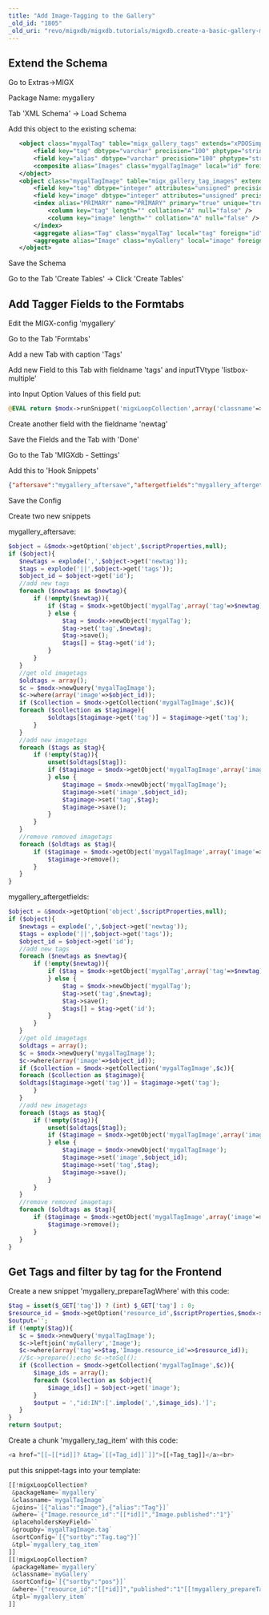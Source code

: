 ```yaml
---
title: "Add Image-Tagging to the Gallery"
_old_id: "1805"
_old_uri: "revo/migxdb/migxdb.tutorials/migxdb.create-a-basic-gallery-management-from-scratch-with-migxdb/add-image-tagging"
---
```


## Extend the Schema

 Go to Extras->MIGX

 Package Name: mygallery

 Tab 'XML Schema' -> Load Schema

 Add this object to the existing schema:

 ``` xml
    <object class="mygalTag" table="migx_gallery_tags" extends="xPDOSimpleObject">
        <field key="tag" dbtype="varchar" precision="100" phptype="string" null="false" default="" index="index" />
        <field key="alias" dbtype="varchar" precision="100" phptype="string" null="false" default="" index="index" />
        <composite alias="Images" class="mygalTagImage" local="id" foreign="tag" cardinality="many" owner="local" />
    </object>
    <object class="mygalTagImage" table="migx_gallery_tag_images" extends="xPDOObject">
        <field key="tag" dbtype="integer" attributes="unsigned" precision="10" phptype="int" null="false" index="pk" />
        <field key="image" dbtype="integer" attributes="unsigned" precision="10" phptype="int" null="false" index="pk" />
        <index alias="PRIMARY" name="PRIMARY" primary="true" unique="true" type="BTREE">
            <column key="tag" length="" collation="A" null="false" />
            <column key="image" length="" collation="A" null="false" />
        </index>
        <aggregate alias="Tag" class="mygalTag" local="tag" foreign="id" cardinality="one" owner="foreign" />
        <aggregate alias="Image" class="myGallery" local="image" foreign="id" cardinality="one" owner="foreign" />
    </object>
```

 Save the Schema

 Go to the Tab 'Create Tables' -> Click 'Create Tables'

## Add Tagger Fields to the Formtabs

 Edit the MIGX-config 'mygallery'

 Go to the Tab 'Formtabs'

 Add a new Tab with caption 'Tags'

 Add new Field to this Tab with fieldname 'tags' and inputTVtype 'listbox-multiple'

 into Input Option Values of this field put:

 ``` php
@EVAL return $modx->runSnippet('migxLoopCollection',array('classname'=>'mygalTag','sortConfig'=>'[{"sortby":""tag}]','tpl'=>'@CODE:[[+tag]]==[[+id]]','outputSeparator'=>'||'));
```

 Create another field with the fieldname 'newtag'

 Save the Fields and the Tab with 'Done'

 Go to the Tab 'MIGXdb - Settings'

 Add this to 'Hook Snippets'

 ``` json
{"aftersave":"mygallery_aftersave","aftergetfields":"mygallery_aftergetfields"}
```

 Save the Config

 Create two new snippets

 mygallery\_aftersave:

 ``` php
 $object = &$modx->getOption('object',$scriptProperties,null);
if ($object){
    $newtags = explode(',',$object->get('newtag'));
    $tags = explode('||',$object->get('tags'));
    $object_id = $object->get('id');
    //add new tags
    foreach ($newtags as $newtag){
        if (!empty($newtag)){
            if ($tag = $modx->getObject('mygalTag',array('tag'=>$newtag))){
            } else {
                $tag = $modx->newObject('mygalTag');
                $tag->set('tag',$newtag);
                $tag->save();
                $tags[] = $tag->get('id');
            }
        }
    }
    //get old imagetags
    $oldtags = array();
    $c = $modx->newQuery('mygalTagImage');
    $c->where(array('image'=>$object_id));
    if ($collection = $modx->getCollection('mygalTagImage',$c)){
    foreach ($collection as $tagimage){
            $oldtags[$tagimage->get('tag')] = $tagimage->get('tag');
        }
    }
    //add new imagetags
    foreach ($tags as $tag){
        if (!empty($tag)){
            unset($oldtags[$tag]):
            if ($tagimage = $modx->getObject('mygalTagImage',array('image'=>$object_id,'tag'=>$tag))){
            } else {
                $tagimage = $modx->newObject('mygalTagImage');
                $tagimage->set('image',$object_id);
                $tagimage->set('tag',$tag);
                $tagimage->save();
            }
        }
    }
    //remove removed imagetags
    foreach ($oldtags as $tag){
        if ($tagimage = $modx->getObject('mygalTagImage',array('image'=>$object_id,'tag'=>$tag))){
            $tagimage->remove();
        }
    }
}
```

 mygallery\_aftergetfields:

 ``` php
$object = &$modx->getOption('object',$scriptProperties,null);
if ($object){
    $newtags = explode(',',$object->get('newtag'));
    $tags = explode('||',$object->get('tags'));
    $object_id = $object->get('id');
    //add new tags
    foreach ($newtags as $newtag){
        if (!empty($newtag)){
            if ($tag = $modx->getObject('mygalTag',array('tag'=>$newtag))){
            } else {
                $tag = $modx->newObject('mygalTag');
                $tag->set('tag',$newtag);
                $tag->save();
                $tags[] = $tag->get('id');
            }
        }
    }
    //get old imagetags
    $oldtags = array();
    $c = $modx->newQuery('mygalTagImage');
    $c->where(array('image'=>$object_id));
    if ($collection = $modx->getCollection('mygalTagImage',$c)){
    foreach ($collection as $tagimage){
    $oldtags[$tagimage->get('tag')] = $tagimage->get('tag');
        }
    }
    //add new imagetags
    foreach ($tags as $tag){
        if (!empty($tag)){
            unset($oldtags[$tag]);
            if ($tagimage = $modx->getObject('mygalTagImage',array('image'=>$object_id,'tag'=>$tag))){
            } else {
                $tagimage = $modx->newObject('mygalTagImage');
                $tagimage->set('image',$object_id);
                $tagimage->set('tag',$tag);
                $tagimage->save();
            }
        }
    }
    //remove removed imagetags
    foreach ($oldtags as $tag){
        if ($tagimage = $modx->getObject('mygalTagImage',array('image'=>$object_id,'tag'=>$tag))){
            $tagimage->remove();
        }
    }
}
```

## Get Tags and filter by tag for the Frontend

 Create a new snippet 'mygallery\_prepareTagWhere' with this code:

 ``` php
$tag = isset($_GET['tag']) ? (int) $_GET['tag'] : 0;
$resource_id = $modx->getOption('resource_id',$scriptProperties,$modx->resource->get('id'));
$output='';
if (!empty($tag)){
    $c = $modx->newQuery('mygalTagImage');
    $c->leftjoin('myGallery','Image');
    $c->where(array('tag'=>$tag,'Image.resource_id'=>$resource_id));
    //$c->prepare();echo $c->toSql();
    if ($collection = $modx->getCollection('mygalTagImage',$c)){
        $image_ids = array();
        foreach ($collection as $object){
            $image_ids[] = $object->get('image');
        }
        $output = ',"id:IN":['.implode(',',$image_ids).']';
    }
}
return $output;
```

 Create a chunk 'mygallery\_tag\_item' with this code:

 ``` php
<a href="[[~[[*id]]? &tag=`[[+Tag_id]]`]]">[[+Tag_tag]]</a><br>
```

 put this snippet-tags into your template:

 ``` php
[[!migxLoopCollection?
  &packageName=`mygallery`
  &classname=`mygalTagImage`
  &joins=`[{"alias":"Image"},{"alias":"Tag"}]`
  &where=`{"Image.resource_id":"[[*id]]","Image.published":"1"}`
  &placeholdersKeyField=``
  &groupby=`mygalTagImage.tag`
  &sortConfig=`[{"sortby":"Tag.tag"}]`
  &tpl=`mygallery_tag_item`
]]
[[!migxLoopCollection?
  &packageName=`mygallery`
  &classname=`myGallery`
  &sortConfig=`[{"sortby":"pos"}]`
  &where=`{"resource_id":"[[*id]]","published":"1"[[!mygallery_prepareTagWhere]]}`
  &tpl=`mygallery_item`
]]
```
